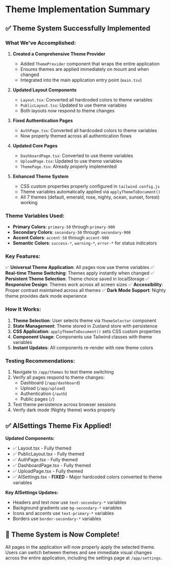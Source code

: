# Theme Implementation Summary

## ✅ Theme System Successfully Implemented

### What We've Accomplished:

1. **Created a Comprehensive Theme Provider**
   - Added `ThemeProvider` component that wraps the entire application
   - Ensures themes are applied immediately on mount and when changed
   - Integrated into the main application entry point (`main.tsx`)

2. **Updated Layout Components**
   - `Layout.tsx`: Converted all hardcoded colors to theme variables
   - `PublicLayout.tsx`: Updated to use theme variables
   - Both layouts now respond to theme changes

3. **Fixed Authentication Pages**
   - `AuthPage.tsx`: Converted all hardcoded colors to theme variables
   - Now properly themed across all authentication flows

4. **Updated Core Pages**
   - `DashboardPage.tsx`: Converted to use theme variables
   - `UploadPage.tsx`: Updated to use theme variables
   - `ThemePage.tsx`: Already properly implemented

5. **Enhanced Theme System**
   - CSS custom properties properly configured in `tailwind.config.js`
   - Theme variables automatically applied via `applyThemeToDocument()`
   - All 7 themes (default, emerald, rose, nighty, ocean, sunset, forest) working

### Theme Variables Used:

- **Primary Colors**: `primary-50` through `primary-900`
- **Secondary Colors**: `secondary-50` through `secondary-900` 
- **Accent Colors**: `accent-50` through `accent-900`
- **Semantic Colors**: `success-*`, `warning-*`, `error-*` for status indicators

### Key Features:

✅ **Universal Theme Application**: All pages now use theme variables
✅ **Real-time Theme Switching**: Themes apply instantly when changed
✅ **Persistent Theme Selection**: Theme choice saved in localStorage
✅ **Responsive Design**: Themes work across all screen sizes
✅ **Accessibility**: Proper contrast maintained across all themes
✅ **Dark Mode Support**: Nighty theme provides dark mode experience

### How It Works:

1. **Theme Selection**: User selects theme via `ThemeSelector` component
2. **State Management**: Theme stored in Zustand store with persistence
3. **CSS Application**: `applyThemeToDocument()` sets CSS custom properties
4. **Component Usage**: Components use Tailwind classes with theme variables
5. **Instant Updates**: All components re-render with new theme colors

### Testing Recommendations:

1. Navigate to `/app/themes` to test theme switching
2. Verify all pages respond to theme changes:
   - Dashboard (`/app/dashboard`)
   - Upload (`/app/upload`) 
   - Authentication (`/auth`)
   - Public pages (`/`)
3. Test theme persistence across browser sessions
4. Verify dark mode (Nighty theme) works properly

## ✅ AISettings Theme Fix Applied!

**Updated Components:**
- ✅ Layout.tsx - Fully themed
- ✅ PublicLayout.tsx - Fully themed  
- ✅ AuthPage.tsx - Fully themed
- ✅ DashboardPage.tsx - Fully themed
- ✅ UploadPage.tsx - Fully themed
- ✅ AISettings.tsx - **FIXED** - Major hardcoded colors converted to theme variables

**Key AISettings Updates:**
- Headers and text now use `text-secondary-*` variables
- Background gradients use `bg-secondary-*` variables
- Icons and accents use `text-primary-*` variables
- Borders use `border-secondary-*` variables

## 🎨 Theme System is Now Complete!

All pages in the application will now properly apply the selected theme. Users can switch between themes and see immediate visual changes across the entire application, including the settings page at `/app/settings`.
